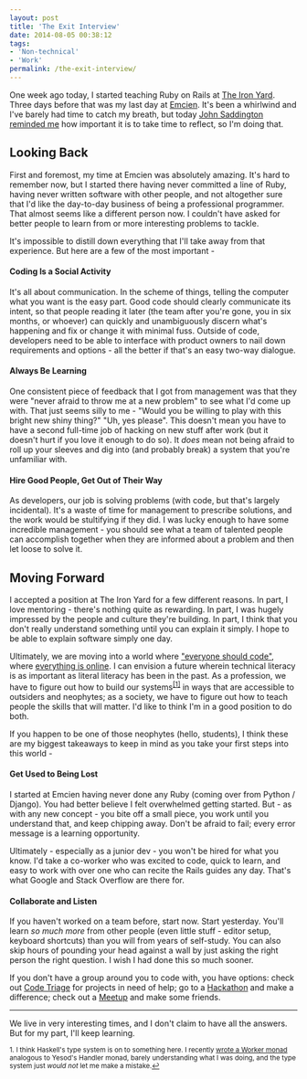 ```yaml
---
layout: post
title: 'The Exit Interview'
date: 2014-08-05 00:38:12
tags:
- 'Non-technical'
- 'Work'
permalink: /the-exit-interview/
---
```

One week ago today, I started teaching Ruby on Rails at [The Iron Yard](http://theironyard.com/). Three days before that was my last day at [Emcien](http://emcien.com/). It's been a whirlwind and I've barely had time to catch my breath, but today [John Saddington reminded me](https://www.youtube.com/watch?v=TsEwQMEAWW0&index=4&list=PLqZY2tk6rSRn2Vapk2raOTFjXGiDbpQUU) how important it is to take time to reflect, so I'm doing that.

## Looking Back

First and foremost, my time at Emcien was absolutely amazing. It's hard to remember now, but I started there having never committed a line of Ruby, having never written software with other people, and not altogether sure that I'd like the day-to-day business of being a professional programmer. That almost seems like a different person now. I couldn't have asked for better people to learn from or more interesting problems to tackle.

It's impossible to distill down everything that I'll take away from that experience. But here are a few of the most important -

#### Coding Is a Social Activity

It's all about communication. In the scheme of things, telling the computer what you want is the easy part. Good code should clearly communicate its intent, so that people reading it later (the team after you're gone, you in six months, or whoever) can quickly and unambiguously discern what's happening and fix or change it with minimal fuss. Outside of code, developers need to be able to interface with product owners to nail down requirements and options - all the better if that's an easy two-way dialogue.

#### Always Be Learning

One consistent piece of feedback that I got from management was that they were "never afraid to throw me at a new problem" to see what I'd come up with. That just seems silly to me - "Would you be willing to play with this bright new shiny thing?" "Uh, yes please". This doesn't mean you have to have a second full-time job of hacking on new stuff after work (but it doesn't hurt if you love it enough to do so). It _does_ mean not being afraid to roll up your sleeves and dig into (and probably break) a system that you're unfamiliar with.

#### Hire Good People, Get Out of Their Way

As developers, our job is solving problems (with code, but that's largely incidental). It's a waste of time for management to prescribe solutions, and the work would be stultifying if they did. I was lucky enough to have some incredible management - you should see what a team of talented people can accomplish together when they are informed about a problem and then let loose to solve it.


## Moving Forward

I accepted a position at The Iron Yard for a few different reasons. In part, I love mentoring - there's nothing quite as rewarding. In part, I was hugely impressed by the people and culture they're building. In part, I think that you don't really understand something until you can explain it simply. I hope to be able to explain software simply one day.

Ultimately, we are moving into a world where ["everyone should code"](http://www.wired.com/2013/12/obama-code/), where [everything is online](http://jdabbs.com/turn-down-with-watts/). I can envision a future wherein technical literacy is as important as literal literacy has been in the past. As a profession, we have to figure out how to build our systems<sup><a href="#fn1" id="ref1">[1]</a></sup> in ways that are accessible to outsiders and neophytes; as a society, we have to figure out how to teach people the skills that will matter. I'd like to think I'm in a good position to do both.

If you happen to be one of those neophytes (hello, students), I think these are my biggest takeaways to keep in mind as you take your first steps into this world -

#### Get Used to Being Lost

I started at Emcien having never done any Ruby (coming over from Python / Django). You had better believe I felt overwhelmed getting started. But - as with any new concept - you bite off a small piece, you work until you understand that, and keep chipping away. Don't be afraid to fail; every error message is a learning opportunity.

Ultimately - especially as a junior dev - you won't be hired for what you know. I'd take a co-worker who was excited to code, quick to learn, and easy to work with over one who can recite the Rails guides any day. That's what Google and Stack Overflow are there for.

#### Collaborate and Listen

If you haven't worked on a team before, start now. Start yesterday. You'll learn _so much more_ from other people (even little stuff - editor setup, keyboard shortcuts) than you will from years of self-study. You can also skip hours of pounding your head against a wall by just asking the right person the right question. I wish I had done this so much sooner. 

If you don't have a group around you to code with, you have options: check out [Code Triage](http://www.codetriage.com/) for projects in need of help; go to a [Hackathon](http://www.codeforatlanta.org/) and make a difference; check out a [Meetup](http://www.meetup.com/atlantaruby/) and make some friends.

----

We live in very interesting times, and I don't claim to have all the answers. But for my part, I'll keep learning.

<sup id="fn1">1. I think Haskell's type system is on to something here. I recently [wrote a Worker monad](https://github.com/jamesdabbs/sarah/commit/9c7186e86835aee78de8810ef96869a4715b932d) analogous to Yesod's Handler monad, barely understanding what I was doing, and the type system just _would not_ let me make a mistake.<a href="#ref1">↩</a></sup>
